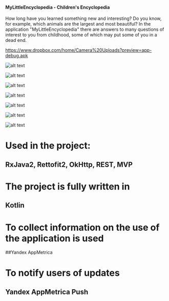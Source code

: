 #### MyLittleEncyclopedia - Children's Encyclopedia

How long have you learned something new and interesting?
Do you know, for example, which animals are the largest and most beautiful?
In the application "MyLittleEncyclopedia" there are answers to many questions of interest to you from childhood, some of which may put some of you in a dead end.

https://www.dropbox.com/home/Camera%20Uploads?preview=app-debug.apk

![alt text](Screenshot_20190831-214721.png )


![alt text](Screenshot_20190831-214744.png )


![alt text](Screenshot_20190831-214751.png )


![alt text](Screenshot_20190831-214756.png )


![alt text](Screenshot_20190831-214802.png )


![alt text](Screenshot_20190831-214807.png )


![alt text](Screenshot_20190831-215021.png )


# Used in the project:
## RxJava2, Rettofit2, OkHttp, REST, MVP

# The project is fully written in
## Kotlin

# To collect information on the use of the application is used
##Yandex AppMetrica

# To notify users of updates
## Yandex AppMetrica Push

